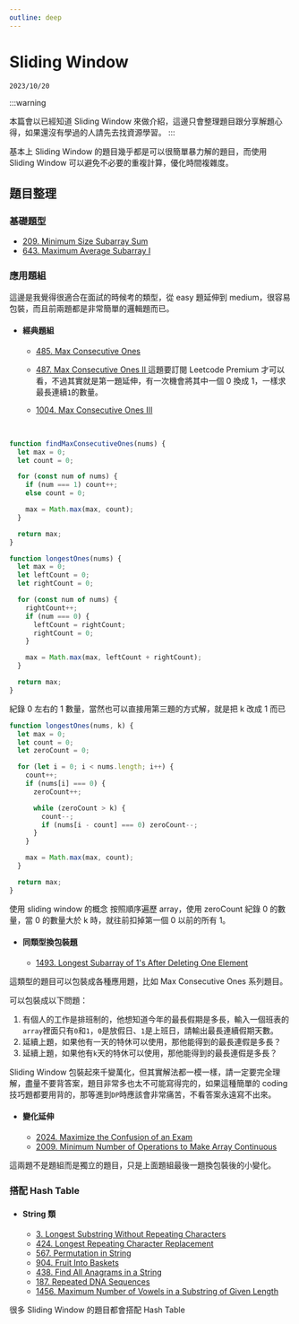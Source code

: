 ```yaml
---
outline: deep
---
```


# Sliding Window

`2023/10/20`

:::warning <div></div>
本篇會以已經知道 Sliding Window 來做介紹，這邊只會整理題目跟分享解題心得，如果還沒有學過的人請先去找資源學習。
:::

基本上 Sliding Window 的題目幾乎都是可以很簡單暴力解的題目，而使用 Sliding Window 可以避免不必要的重複計算，優化時間複雜度。

## 題目整理

### 基礎題型

- [209. Minimum Size Subarray Sum](https://leetcode.com/problems/minimum-size-subarray-sum/)
- [643. Maximum Average Subarray I](https://leetcode.com/problems/maximum-average-subarray-i/)

### 應用題組

這邊是我覺得很適合在面試的時候考的類型，從 easy 題延伸到 medium，很容易包裝，而且前兩題都是非常簡單的邏輯題而已。

- #### 經典題組

  - [485. Max Consecutive Ones](https://leetcode.com/problems/max-consecutive-ones/)
  - [487. Max Consecutive Ones II ](https://leetcode.com/problems/max-consecutive-ones-ii/)
    這題要訂閱 Leetcode Premium 才可以看，不過其實就是第一題延伸，有一次機會將其中一個 0 換成 1，一樣求最長連續`1`的數量。
  - [1004. Max Consecutive Ones III](https://leetcode.com/problems/max-consecutive-ones-iii/)

    <br>

```javascript
function findMaxConsecutiveOnes(nums) {
  let max = 0;
  let count = 0;

  for (const num of nums) {
    if (num === 1) count++;
    else count = 0;

    max = Math.max(max, count);
  }

  return max;
}
```

```javascript
function longestOnes(nums) {
  let max = 0;
  let leftCount = 0;
  let rightCount = 0;

  for (const num of nums) {
    rightCount++;
    if (num === 0) {
      leftCount = rightCount;
      rightCount = 0;
    }

    max = Math.max(max, leftCount + rightCount);
  }

  return max;
}
```

紀錄 0 左右的 1 數量，當然也可以直接用第三題的方式解，就是把 k 改成 1 而已

```javascript
function longestOnes(nums, k) {
  let max = 0;
  let count = 0;
  let zeroCount = 0;

  for (let i = 0; i < nums.length; i++) {
    count++;
    if (nums[i] === 0) {
      zeroCount++;

      while (zeroCount > k) {
        count--;
        if (nums[i - count] === 0) zeroCount--;
      }
    }

    max = Math.max(max, count);
  }

  return max;
}
```

使用 sliding window 的概念
按照順序遍歷 array，使用 zeroCount 紀錄 0 的數量，當 0 的數量大於 k 時，就往前扣掉第一個 0 以前的所有 1。

- #### 同類型換包裝題
  - [1493. Longest Subarray of 1's After Deleting One Element](https://leetcode.com/problems/longest-subarray-of-1s-after-deleting-one-element/)

這類型的題目可以包裝成各種應用題，比如 Max Consecutive Ones 系列題目。

可以包裝成以下問題：

1. 有個人的工作是排班制的，他想知道今年的最長假期是多長，輸入一個班表的`array`裡面只有`0`和`1`，`0`是放假日、`1`是上班日，請輸出最長連續假期天數。
2. 延續上題，如果他有一天的特休可以使用，那他能得到的最長連假是多長？
3. 延續上題，如果他有`k`天的特休可以使用，那他能得到的最長連假是多長？

Sliding Window 包裝起來千變萬化，但其實解法都一模一樣，請一定要完全理解，盡量不要背答案，題目非常多也太不可能寫得完的，如果這種簡單的 coding 技巧題都要用背的，那等進到`DP`時應該會非常痛苦，不看答案永遠寫不出來。

- #### 變化延伸
  - [2024. Maximize the Confusion of an Exam](https://leetcode.com/problems/maximize-the-confusion-of-an-exam/)
  - [2009. Minimum Number of Operations to Make Array Continuous](https://leetcode.com/problems/minimum-number-of-operations-to-make-array-continuous/)

這兩題不是題組而是獨立的題目，只是上面題組最後一題換包裝後的小變化。

### 搭配 Hash Table

- #### String 類
  - [3. Longest Substring Without Repeating Characters](https://leetcode.com/problems/longest-substring-without-repeating-characters/)
  - [424. Longest Repeating Character Replacement](https://leetcode.com/problems/longest-repeating-character-replacement/)
  - [567. Permutation in String](https://leetcode.com/problems/permutation-in-string/)
  - [904. Fruit Into Baskets](https://leetcode.com/problems/fruit-into-baskets/)
  - [438. Find All Anagrams in a String](https://leetcode.com/problems/find-all-anagrams-in-a-string/)
  - [187. Repeated DNA Sequences](https://leetcode.com/problems/repeated-dna-sequences/)
  - [1456. Maximum Number of Vowels in a Substring of Given Length](https://leetcode.com/problems/maximum-number-of-vowels-in-a-substring-of-given-length/)

很多 Sliding Window 的題目都會搭配 Hash Table
